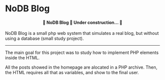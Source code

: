 # NoDB Blog

<h4 align="center"> 
	🚧  NoDB Blog 🚀 Under construction...  🚧
</h4>

NoDB Blog is a small php web system that simulates a real blog, but without using a database (small study project).

<hr>

The main goal for this project was to study how to implement PHP elements inside the HTML.

All the posts showed in the homepage are alocated in a PHP archive. Then, the HTML requires all that as variables, and show to the final user.
